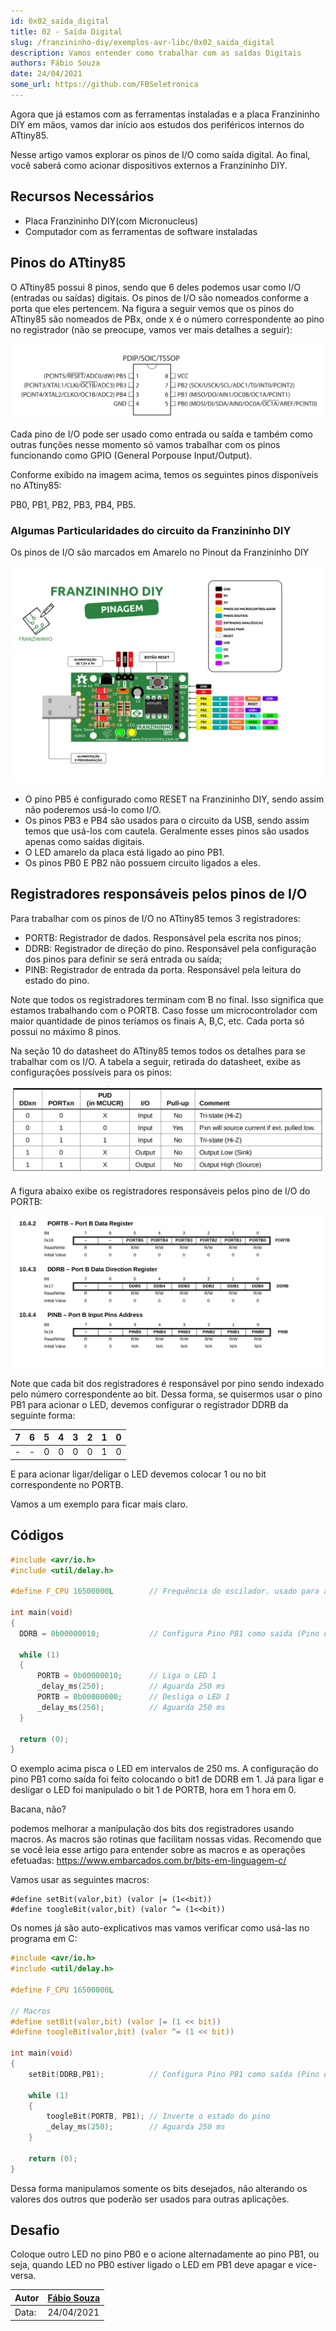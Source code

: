 ```yaml
---
id: 0x02_saida_digital
title: 02 - Saída Digital
slug: /franzininho-diy/exemplos-avr-libc/0x02_saida_digital
description: Vamos entender como trabalhar com as saídas Digitais
authors: Fábio Souza
date: 24/04/2021
some_url: https://github.com/FBSeletronica
---
```


Agora que já estamos com as ferramentas instaladas e a placa Franzininho DIY em mãos, vamos dar início aos estudos dos periféricos internos do ATtiny85.

Nesse artigo vamos explorar os pinos de I/O como saída digital. Ao final, você saberá como acionar dispositivos externos a Franzininho DIY.

## Recursos Necessários
- Placa Franzininho DIY(com Micronucleus)
- Computador com as ferramentas de software instaladas

## Pinos do ATtiny85

O ATtiny85 possui 8 pinos, sendo que 6 deles podemos usar como I/O (entradas ou saídas) digitais. Os pinos de I/O são nomeados conforme a porta que eles pertencem. Na figura a seguir vemos que os pinos do ATtiny85 são nomeados de PBx, onde x é o número correspondente ao pino no registrador (não se preocupe, vamos ver mais detalhes a seguir):

![Pinagem do ATtiny85](img/0x02/pinagem-attiny85.png)

Cada pino de I/O pode ser usado como entrada ou saída e também como outras funções nesse momento só vamos trabalhar com os pinos funcionando como GPIO (General Porpouse Input/Output).

Conforme exibido na imagem acima, temos os seguintes pinos disponíveis no ATtiny85:

PB0, PB1, PB2, PB3, PB4, PB5.

### Algumas Particularidades do circuito da Franzininho DIY

Os pinos de I/O são marcados em Amarelo no Pinout da Franzininho DIY

![pinout Franzininho DIY](img/0x00/Pinagem-Franzininho-DIY-V2RV2.png)

- O pino PB5 é configurado como RESET na Franzininho DIY, sendo assim não poderemos usá-lo como I/O.
- Os pinos PB3 e PB4 são usados para o circuito da USB, sendo assim temos que usá-los com cautela. Geralmente esses pinos são usados apenas como saídas digitais.
- O LED amarelo da placa está ligado ao pino PB1.
- Os pinos PB0 E PB2 não possuem circuito ligados a eles.

## Registradores responsáveis pelos pinos de I/O

Para trabalhar com os pinos de I/O no ATtiny85 temos 3 registradores:
- PORTB: Registrador de dados. Responsável pela escrita nos pinos;
- DDRB: Registrador de direção do pino. Responsável pela configuração dos pinos para definir se será entrada ou saída;
- PINB: Registrador de entrada da porta. Responsável pela leitura do estado do pino.

Note que todos os registradores terminam com B no final. Isso significa que estamos trabalhando com o PORTB. Caso fosse um microcontrolador com maior quantidade de pinos teríamos os finais A, B,C, etc. Cada porta só possui no máximo 8 pinos.

Na seção 10 do datasheet do ATtiny85 temos todos os detalhes para se trabalhar com os I/O. A tabela a seguir, retirada do datasheet, exibe as configurações possíveis para os pinos:

![configuração GPIO](img/0x02/config-gpio.png)

A figura abaixo exibe os registradores responsáveis pelos pino de I/O do PORTB:

![configuração GPIO](img/0x02/registradores-port-B.png)

Note que cada bit dos registradores é responsável por pino sendo indexado pelo número correspondente ao bit. Dessa forma, se quisermos usar o pino PB1 para acionar o LED, devemos configurar o registrador DDRB da seguinte forma:

| 7  | 6 | 5 | 4 | 3 | 2 | 1 | 0 |
|----|---|---|---|---|---|---|---|
| -  | - | 0 | 0 | 0 | 0 | 1 | 0 |

E para acionar ligar/deligar o LED devemos colocar 1 ou no bit correspondente no PORTB.

Vamos a um exemplo para ficar mais claro.

## Códigos

``` c
#include <avr/io.h>
#include <util/delay.h>

#define F_CPU 16500000L        // Frequência do oscilador. usado para a função de delay

int main(void)
{
  DDRB = 0b00000010;           // Configura Pino PB1 como saída (Pino do LED)

  while (1)
  {
      PORTB = 0b00000010;      // Liga o LED 1
      _delay_ms(250);          // Aguarda 250 ms
      PORTB = 0b00000000;      // Desliga o LED 1
      _delay_ms(250);          // Aguarda 250 ms
  }

  return (0);
}
```

O exemplo acima pisca o LED em intervalos de 250 ms. A configuração do pino PB1 como saída foi feito colocando o bit1 de DDRB em 1. Já para ligar e desligar o LED foi manipulado o bit 1 de PORTB, hora em 1 hora em 0.

Bacana, não?

podemos melhorar a manipulação dos bits dos registradores usando macros. As macros são rotinas que facilitam nossas vidas. Recomendo que se você leia esse artigo para entender sobre as macros e as operações efetuadas: https://www.embarcados.com.br/bits-em-linguagem-c/

Vamos usar as seguintes macros:

```
#define setBit(valor,bit) (valor |= (1<<bit))
#define toogleBit(valor,bit) (valor ^= (1<<bit))
```

Os nomes já são auto-explicativos mas vamos verificar como usá-las no programa em C:

``` c
#include <avr/io.h>
#include <util/delay.h>

#define F_CPU 16500000L

// Macros
#define setBit(valor,bit) (valor |= (1 << bit))
#define toogleBit(valor,bit) (valor ^= (1 << bit))

int main(void)
{
    setBit(DDRB,PB1);          // Configura Pino PB1 como saída (Pino do LED)

    while (1)
    {
        toogleBit(PORTB, PB1); // Inverte o estado do pino
        _delay_ms(250);        // Aguarda 250 ms
    }

    return (0);
}
```

Dessa forma manipulamos somente os bits desejados, não alterando os valores dos outros que poderão ser usados para outras aplicações.

## Desafio

Coloque outro LED no pino PB0 e o acione alternadamente ao pino PB1, ou seja, quando LED no PB0 estiver ligado o LED em PB1 deve apagar e vice-versa.

| Autor | [Fábio Souza](https://github.com/FBSeletronica) |
|-------|-------------|
| Data: | 24/04/2021  |
